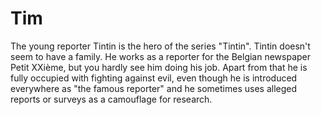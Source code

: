 # Tim
The young reporter Tintin is the hero of the series "Tintin". Tintin doesn't seem to have a family. He works as a reporter for the Belgian newspaper Petit XXième, but you hardly see him doing his job. Apart from that he is fully occupied with fighting against evil, even though he is introduced everywhere as "the famous reporter" and he sometimes uses alleged reports or surveys as a camouflage for research.